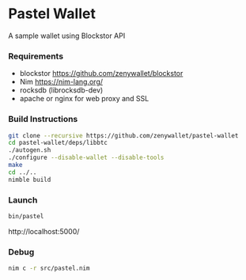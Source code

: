 # Pastel Wallet
A sample wallet using Blockstor API

### Requirements
- blockstor https://github.com/zenywallet/blockstor
- Nim https://nim-lang.org/
- rocksdb (librocksdb-dev)
- apache or nginx for web proxy and SSL

### Build Instructions
```bash
git clone --recursive https://github.com/zenywallet/pastel-wallet
cd pastel-wallet/deps/libbtc
./autogen.sh
./configure --disable-wallet --disable-tools
make
cd ../..
nimble build
```

### Launch
```bash
bin/pastel
```
http://localhost:5000/

### Debug
```bash
nim c -r src/pastel.nim
```
